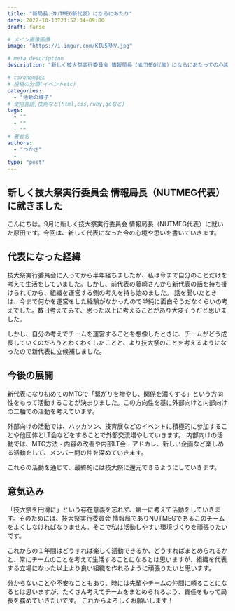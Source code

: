 ```yaml
---
title: "新局長（NUTMEG新代表）になるにあたり"
date: 2022-10-13T21:52:34+09:00
draft: farse

# メイン画像画像
image: "https://i.imgur.com/KIU5RNV.jpg"

# meta description
description: "新しく技大祭実行委員会 情報局長（NUTMEG代表）になるにあたっての心境や思いを書いていこうと思います。"

# taxonomies
# 投稿の分類(イベントetc)
categories:
  - "活動の様子"
# 使用言語,技術など(html,css,ruby,goなど)
tags:
  - ""
  - ""
  - ""
# 著者名
authors:
  - "つかさ"
  - 
type: "post"
---
```

## 新しく技大祭実行委員会 情報局長（NUTMEG代表）に就きました

こんにちは。9月に新しく技大祭実行委員会 情報局長（NUTMEG代表）に就いた原田です。今回は、新しく代表になった今の心境や思いを書いていきます。

## 代表になった経緯

技大祭実行委員会に入ってから半年経ちましたが、私は今まで自分のことだけを考えて生活をしていました。しかし、前代表の藤崎さんから新代表の話を持ち掛けられてから、組織を運営する側の考えを持ち始めました。
話を聞いたときは、今まで何かを運営をした経験がなかったので単純に面白そうだなくらいの考えでした。数日考えてみて、思った以上に考えることがあり大変そうだと思いました。

しかし、自分の考えでチームを運営することを想像したときに、チームがどう成長していくのだろうとわくわくしたことと、より技大祭のことを考えるようになったので新代表に立候補しました。

## 今後の展開

新代表になり初めてのMTGで「繋がりを増やし、関係を濃くする」という方向性をもって活動することが決まりました。この方向性を基に外部向けと内部向けの二軸での活動を考えています。

外部向けの活動では、ハッカソン、技育展などのイベントに積極的に参加することや他団体とLT会などをすることで外部交流増やしていきます。
内部向けの活動では、MTG方法・内容の改善や内部LT会・アドカレ、新しい企画など楽しめる活動をして、メンバー間の仲を深めていきます。

これらの活動を通じて、最終的には技大祭に還元できるようにしていきます。

## 意気込み

「技大祭を円滑に」という存在意義を忘れず、第一に考えて活動をしていきます。そのためには、技大祭実行委員会 情報局でありNUTMEGであるこのチームをよくしなければなりません。そこで私は活動しやすい環境づくりを頑張りたいです。

これからの１年間はどうすれば楽しく活動できるか、どうすればまとめられるかと、常にチームのことを考えて生活することになるとは思いますが、組織を代表する立場になった以上より良い組織を作れるように頑張りたいと思います。

分からないことや不安なこともあり、時には先輩やチームの仲間に頼ることになるとは思いますが、たくさん考えてチームをまとめられるよう、責任をもって局長を務めていきたいです。
 これからよろしくお願いします！

